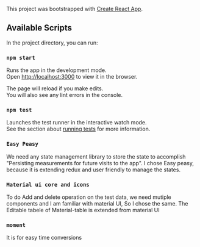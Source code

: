 This project was bootstrapped with [Create React App](https://github.com/facebook/create-react-app).

## Available Scripts

In the project directory, you can run:

### `npm start`

Runs the app in the development mode.<br />
Open [http://localhost:3000](http://localhost:3000) to view it in the browser.

The page will reload if you make edits.<br />
You will also see any lint errors in the console.

### `npm test`

Launches the test runner in the interactive watch mode.<br />
See the section about [running tests](https://facebook.github.io/create-react-app/docs/running-tests) for more information.

### `Easy Peasy`

We need any state management library to store the state to accomplish "Persisting measurements for future visits to the app". I chose Easy peasy, because it is extending redux and user friendly to manage the states. 

### `Material ui core and icons`

To do Add and delete operation on the test data, we need mutiple components and I am familiar with material UI, So I chose the same. The Editable tabele of Material-table is extended from material UI

### `moment`

It is for easy time conversions

